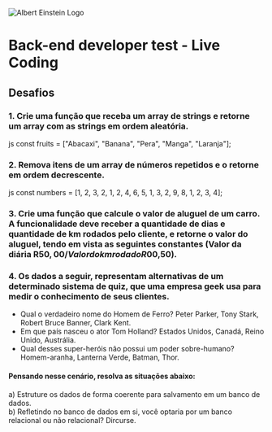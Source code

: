 ![Albert Einstein Logo](https://cockpit-asset.s3.amazonaws.com/images/logo_ae_branco.svg)

# Back-end developer test - Live Coding

## Desafios

### 1. Crie uma função que receba um array de strings e retorne um array com as strings em ordem aleatória.

js
const fruits = ["Abacaxi", "Banana", "Pera", "Manga", "Laranja"];

### 2. Remova itens de um array de números repetidos e o retorne em ordem decrescente.

js
const numbers = [1, 2, 3, 2, 1, 2, 4, 6, 5, 1, 3, 2, 9, 8, 1, 2, 3, 4];

### 3. Crie uma função que calcule o valor de aluguel de um carro. A funcionalidade deve receber a quantidade de dias e quantidade de km rodados pelo cliente, e retorne o valor do aluguel, tendo em vista as seguintes constantes (Valor da diária R$50,00 / Valor do km rodado R$00,50).

### 4. Os dados a seguir, representam alternativas de um determinado sistema de quiz, que uma empresa geek usa para medir o conhecimento de seus clientes.

- Qual o verdadeiro nome do Homem de Ferro? Peter Parker, Tony Stark, Robert Bruce Banner, Clark Kent.
- Em que país nasceu o ator Tom Holland? Estados Unidos, Canadá, Reino Unido, Austrália.
- Qual desses super-heróis não possui um poder sobre-humano? Homem-aranha, Lanterna Verde, Batman, Thor.

#### Pensando nesse cenário, resolva as situações abaixo:

a) Estruture os dados de forma coerente para salvamento em um banco de dados.<br>
b) Refletindo no banco de dados em si, você optaria por um banco relacional ou não relacional? Dircurse.
